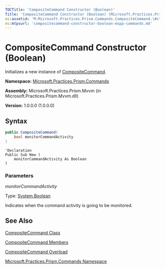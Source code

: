 ```yaml
---
TOCTitle: 'CompositeCommand Constructor (Boolean)'
Title: 'CompositeCommand Constructor (Boolean) (Microsoft.Practices.Prism.Commands)'
ms:assetid: 'M:Microsoft.Practices.Prism.Commands.CompositeCommand.\#ctor(System.Boolean)'
ms:mtpsurl: 'compositecommand-constructor-boolean-mspp-commands.md'
---
```


# CompositeCommand Constructor (Boolean)

Initializes a new instance of [CompositeCommand](https://msdn.microsoft.com/library/microsoft.practices.prism.commands.compositecommand).

**Namespace:** [Microsoft.Practices.Prism.Commands](https://msdn.microsoft.com/library/microsoft.practices.prism.commands)

**Assembly:** Microsoft.Practices.Prism.Mvvm (in Microsoft.Practices.Prism.Mvvm.dll) 

**Version:** 1.0.0.0 (1.0.0.0)

## Syntax
```C#
public CompositeCommand(
	bool monitorCommandActivity
)
```
```VB
'Declaration
Public Sub New ( 
	monitorCommandActivity As Boolean
)
```

### Parameters

*monitorCommandActivity*

Type: [System.Boolean](http://msdn.microsoft.com/en-us/library/a28wyd50)

Indicates when the command activity is going to be monitored.

## See Also
[CompositeCommand Class](https://msdn.microsoft.com/library/microsoft.practices.prism.commands.compositecommand)

[CompositeCommand Members](https://msdn.microsoft.com/library/microsoft.practices.prism.commands.compositecommand_members)

[CompositeCommand Overload](https://msdn.microsoft.com/overload:microsoft.practices.prism.commands.compositecommand.)

[Microsoft.Practices.Prism.Commands Namespace](https://msdn.microsoft.com/library/microsoft.practices.prism.commands)